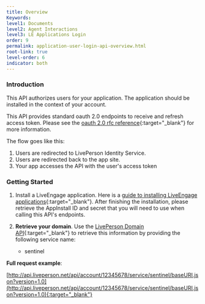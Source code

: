 ```yaml
---
title: Overview
Keywords:
level1: Documents
level2: Agent Interactions
level3: LE Applications Login
order: 9
permalink: application-user-login-api-overview.html
root-link: true
level-order: 6
indicator: both
---
```

### Introduction


This API authorizes users for your application. The application should be installed in the context of your account. 

This API provides standard oauth 2.0 endpoints to receive and refresh access token. Please see the [oauth 2.0 rfc reference](https://tools.ietf.org/html/rfc6749){:target="_blank"} for more information.

The flow goes like this: 

1. Users are redirected to LivePerson Identity Service. 
2. Users are redirected back to the app site.
3. Your app accesses the API with the user's access token

### Getting Started

1. Install a LiveEngage application. Here is a [guide to installing LiveEngage applications](guides-le-applications-installing.html){:target="_blank"}. After finishing the installation, please retrieve the AppInstall ID and secret that you will need to use when calling this API's endpoints.

2. **Retrieve your domain**. Use the [LivePerson Domain API](agent-domain-domain-api.html){:target="_blank"} to retrieve this information by providing the following service name:

	* sentinel

**Full request example**:

[http://api.liveperson.net/api/account/12345678/service/sentinel/baseURI.json?version=1.0](http://api.liveperson.net/api/account/12345678/service/sentinel/baseURI.json?version=1.0){:target="_blank"}
